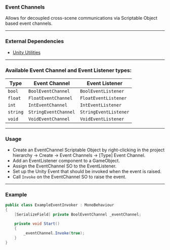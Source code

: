 ### Event Channels
Allows for decoupled cross-scene communications via Scriptable Object based event channels.

---

### External Dependencies
- [Unity Utilities](https://github.com/itsJimothy/Unity-Utilities.git)

---


### Available Event Channel and Event Listener types:

| Type     | Event Channel         | Event Listener        |
|----------|-----------------------|-----------------------|
| `bool`   | `BoolEventChannel`    | `BoolEventListener`   |
| `float`  | `FloatEventChannel`   | `FloatEventListener`  |
| `int`    | `IntEventChannel`     | `IntEventListener`    |
| `string` | `StringEventChannel`  | `StringEventListener` |
| `void`   | `VoidEventChannel`    | `VoidEventListener`   |

---

### Usage
- Create an EventChannel Scriptable Object by right-clicking in the project hierarchy -> Create -> Event Channels -> [Type] Event Channel.
- Add an EventListener component to a GameObject.
- Assign the EventChannel SO to the EventListener.
- Set up the Unity Event that should be invoked when the event is raised.
- Call `Invoke` on the EventChannel SO to raise the event.

---

### Example

```csharp
public class ExampleEventInvoker : MonoBehaviour
{
    [SerializeField] private BoolEventChannel _eventChannel;

    private void Start()
    {
        _eventChannel.Invoke(true);
    }
}
```